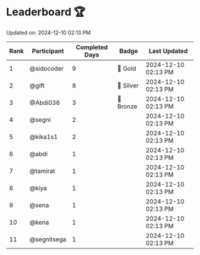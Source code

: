 # Leaderboard 🏆

Updated on: 2024-12-10 02:13 PM

| Rank | Participant       | Completed Days | Badge      | Last Updated         |
|------|-------------------|----------------|------------|----------------------|
| 1    | @sidocoder        | 9              | 🏅 Gold     | 2024-12-10 02:13 PM |
| 2    | @gift             | 8              | 🥈 Silver   | 2024-12-10 02:13 PM |
| 3    | @Abdi036          | 3              | 🥉 Bronze   | 2024-12-10 02:13 PM |
| 4    | @segni            | 2              |            | 2024-12-10 02:13 PM |
| 5    | @kika1s1          | 2              |            | 2024-12-10 02:13 PM |
| 6    | @abdi             | 1              |            | 2024-12-10 02:13 PM |
| 7    | @tamirat          | 1              |            | 2024-12-10 02:13 PM |
| 8    | @kiya             | 1              |            | 2024-12-10 02:13 PM |
| 9    | @sena             | 1              |            | 2024-12-10 02:13 PM |
| 10   | @kena             | 1              |            | 2024-12-10 02:13 PM |
| 11   | @segnitsega       | 1              |            | 2024-12-10 02:13 PM |
